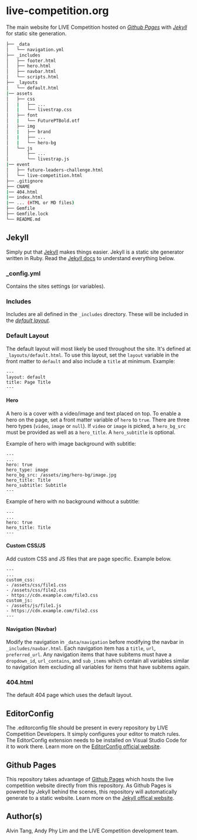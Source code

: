 # live-competition.org
The main website for LIVE Competition hosted on *[Github Pages](#github-pages)* with *[Jekyll](#jekyll)* for static site generation.

```bash
├── _data
│   └── navigation.yml
├── _includes
│   ├── footer.html
│   ├── hero.html
│   ├── navbar.html
│   └── scripts.html
├── _layouts
│   └── default.html
|── assets
│   ├── css
│   |   ├── ...
│   |   └── livestrap.css
│   ├── font
│   |   └── FuturePTBold.otf
│   ├── img
│   |   ├── brand
│   |   ├── ...
│   |   └── hero-bg
│   └── js
│       ├── ...
│       └── livestrap.js
|── event
│   ├── future-leaders-challenge.html
│   └── live-competition.html
├── .gitignore
├── CNAME
|── 404.html
|── index.html
|── ... (HTML or MD files)
├── Gemfile
├── Gemfile.lock
└── README.md
```

## Jekyll
Simply put that [Jekyll](https://jekyllrb.com/) makes things easier. Jekyll is a static site generator written in Ruby. Read the [Jekyll docs](https://jekyllrb.com/docs/) to understand everything below.

### _config.yml
Contains the sites settings (or variables).

### Includes
Includes are all defined in the ```_includes``` directory. These will be included in the *[default layout](#default-layout)*.

### Default Layout
The default layout will most likely be used throughout the site. It's defined at ```_layouts/default.html```. To use this layout, set the ```layout``` variable in the front matter to ```default``` and also include a ```title``` at minimum. Example:
```
---
layout: default
title: Page Title
---
```

#### Hero
A hero is a cover with a video/image and text placed on top. To enable a hero on the page, set a front matter variable of ```hero``` to ```true```. There are three hero types (```video```, ```image``` or ```null```). If ```video``` or ```image``` is picked, a ```hero_bg_src``` must be provided as well as a ```hero_title```. A ```hero_subtitle``` is optional.

Example of hero with image background with subtitle:
```
---
...
hero: true
hero_type: image
hero_bg_src: /assets/img/hero-bg/image.jpg
hero_title: Title
hero_subtitle: Subtitle
---
```

Example of hero with no background without a subtitle:
```
---
...
hero: true
hero_title: Title
---
```

#### Custom CSS/JS
Add custom CSS and JS files that are page specific. Example below.
```
---
...
custom_css:
- /assets/css/file1.css
- /assets/css/file2.css
- https://cdn.example.com/file3.css
custom_js:
- /assets/js/file1.js
- https://cdn.example.com/file2.css
---
```

#### Navigation (Navbar)
Modify the navigation in ```_data/navigation``` before modifying the navbar in ```_includes/navbar.html```. Each navigation item has a ```title```, ```url```, ```preferred_url```. Any navigation items that have subitems must have a ```dropdown_id```, ```url_contains```, and ```sub_items``` which contain all variables similar to navigation item excluding all variables for items that have subitems again.

### 404.html
The default 404 page which uses the default layout.

## EditorConfig
The .editorconfig file should be present in every repository by LIVE Competition Developers. It simply configures your editor to match rules. The EditorConfig extension needs to be installed on Visual Studio Code for it to work there. Learn more on the [EditorConfig official website](https://editorconfig.org/).

## Github Pages
This repository takes advantage of [Github Pages](https://pages.github.com/) which hosts the live competition website directly from this repository. As Github Pages is powered by Jekyll behind the scenes, this repository will automatically generate to a static website. Learn more on the [Jekyll offical website](https://jekyllrb.com/docs/github-pages/).

## Author(s)
Alvin Tang, Andy Phy Lim and the LIVE Competition development team.

